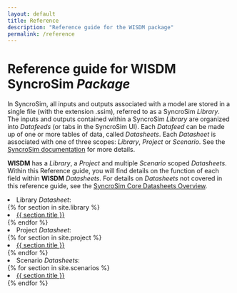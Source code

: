 ```yaml
---
layout: default
title: Reference
description: "Reference guide for the WISDM package"
permalink: /reference
---
```


# Reference guide for **WISDM** SyncroSim *Package*

In SyncroSim, all inputs and outputs associated with a model are stored in a single file (with the extension .ssim), referred to as a SyncroSim *Library*. The inputs and outputs contained within a SyncroSim *Library* are organized into *Datafeeds* (or tabs in the SyncroSim UI). Each *Datafeed* can be made up of one or more tables of data, called *Datasheets*. Each *Datasheet* is associated with one of three scopes: *Library*, *Project* or *Scenario*. See the [SyncroSim documentation](https://docs.syncrosim.com/how_to_guides/library_overview.html) for more details.

**WISDM** has a *Library*, a *Project* and multiple *Scenario* scoped *Datasheets*. Within this Reference guide, you will find details on the function of each field within **WISDM** *Datasheets*. For details on *Datasheets* not covered in this reference guide, see the [SyncroSim Core Datasheets Overview](https://docs.syncrosim.com/?reference/ds_overview.html). 

<li class="no-bullets">Library <i>Datasheet</i>:</li>
{% for section in site.library %}
  <li> <a href="{{site.baseurl}}{{ section.url }}"> {{ section.title }}</a> </li>
{% endfor %}
<div class="spacer"></div>
<li class="no-bullets">Project <i>Datasheet</i>:</li>
{% for section in site.project %}
  <li> <a href="{{site.baseurl}}{{ section.url }}"> {{ section.title }}</a> </li>
{% endfor %}
<div class="spacer"></div>
<li class="no-bullets">Scenario <i>Datasheets</i>:</li>
{% for section in site.scenarios %}
  <li> <a href="{{site.baseurl}}{{ section.url }}"> {{ section.title }}</a> </li>
{% endfor %}